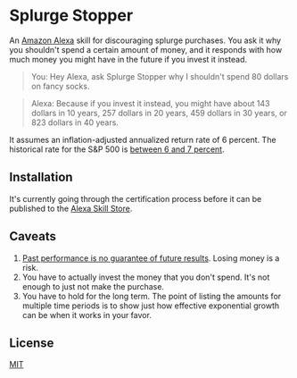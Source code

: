 # Splurge Stopper
An [Amazon Alexa](https://en.wikipedia.org/wiki/Amazon_Alexa) skill for
discouraging splurge purchases. You ask it why you shouldn't spend a certain
amount of money, and it responds with how much money you might have in the
future if you invest it instead.

> You: Hey Alexa, ask Splurge Stopper why I shouldn't spend 80 dollars on fancy
> socks.

> Alexa: Because if you invest it instead, you might have about 143 dollars in
> 10 years, 257 dollars in 20 years, 459 dollars in 30 years, or 823 dollars in
> 40 years.

It assumes an inflation-adjusted annualized return rate of 6 percent. The
historical rate for the S&P 500 is [between 6 and 7
percent](http://moneychimp.com/features/market_cagr.htm).

## Installation
It's currently going through the certification process before it can be
published to the [Alexa Skill
Store](https://www.amazon.com/b?ie=UTF8&node=13727921011).

## Caveats
1. [Past performance is no guarantee of future
   results](https://www.thebalance.com/past-performance-is-no-guarantee-of-future-results-357862).
   Losing money is a risk.
2. You have to actually invest the money that you don't spend. It's not enough
   to just not make the purchase.
3. You have to hold for the long term. The point of listing the amounts for
   multiple time periods is to show just how effective exponential growth can
   be when it works in your favor.

## License
[MIT](https://github.com/dguo/color-tailor/blob/master/LICENSE)
